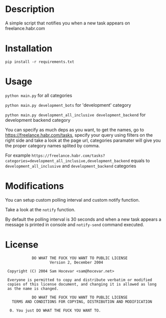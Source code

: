 # Description
A simple script that notifies you when a new task appears on freelance.habr.com

# Installation
`pip install -r requirements.txt`

# Usage
`python main.py` for all categories

`python main.py development_bots` for 'development' category

`python main.py development_all_inclusive development_backend` for development backend category

You can specify as much deps as you want, to get the names, go to https://freelance.habr.com/tasks, specify your query using filters on the right side and take a look at the page url, categories paramater will give you the proper category names splited by comma.

For example `https://freelance.habr.com/tasks?categories=development_all_inclusive,development_backend` equals to `development_all_inclusive` and `development_backend` categories

# Modifications
You can setup custom polling interval and custom notify function.

Take a look at the `notify` function.

By default the polling interval is 30 seconds and when a new task appears a message is printed in console and `notify-send` command executed.

# License
```
            DO WHAT THE FUCK YOU WANT TO PUBLIC LICENSE
                    Version 2, December 2004

 Copyright (C) 2004 Sam Hocevar <sam@hocevar.net>

 Everyone is permitted to copy and distribute verbatim or modified
 copies of this license document, and changing it is allowed as long
 as the name is changed.

            DO WHAT THE FUCK YOU WANT TO PUBLIC LICENSE
   TERMS AND CONDITIONS FOR COPYING, DISTRIBUTION AND MODIFICATION

  0. You just DO WHAT THE FUCK YOU WANT TO.

```
